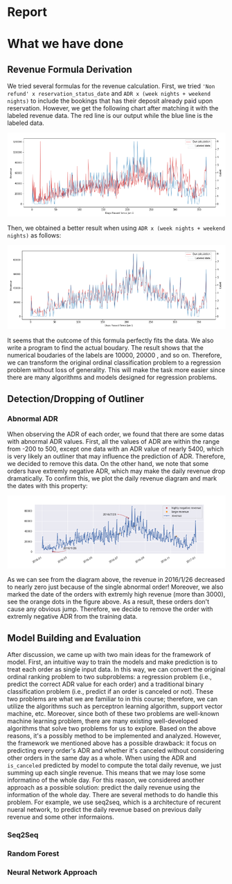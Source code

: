 # Report

# What we have done
## Revenue Formula Derivation
We tried several formulas for the revenue calculation. First, we tried `'Non refund' x reservation_status_date` and `ADR x (week nights + weekend nights)` to include the bookings that has their deposit already paid upon reservation. However, we get the following chart after matching it with the labeled revenue data. The red line is our output while the blue line is the labeled data.

![](./img/rev_formula1.png)

Then, we obtained a better result when using `ADR x (week nights + weekend nights)` as follows:

![](./img/rev_formula2.png)

It seems that the outcome of this formula perfectly fits the data. We also write a program to find the actual boudary. The result shows that the numerical boudaries of the labels are 10000, 20000 , and so on. Therefore, we can transform the original ordinal classification problem to a regression problem without loss of generality. This will make the task more easier since there are many algorithms and models designed for regression problems.

## Detection/Dropping of Outliner
### Abnormal ADR
When observing the ADR of each order, we found that there are some datas with abnormal ADR values. First, all the values of ADR are within the range from -200 to 500, except one data with an ADR value of nearly 5400, which is very likely an outliner that may influence the prediction of ADR. Therefore, we decided to remove this data. On the other hand, we note that some orders have extremly negative ADR, which may make the daily revenue drop dramatically. To confirm this, we plot the daily revenue diagram and mark the dates with this property:

![](./img/abnormal_single_cost_plot_2016.png)

As we can see from the diagram above, the revenue in 2016/1/26 decreased to nearly zero just because of the single abnormal order! Moreover, we also marked the date of the orders with extremly high revenue (more than 3000), see the orange dots in the figure above. As a result, these orders don't cause any obvious jump. Therefore, we decide to remove the order with extremly negative ADR from the training data.

## Model Building and Evaluation
After discussion, we came up with two main ideas for the framework of model. First, an intuitive way to train the models and make prediction is to treat each order as single input data. In this way, we can convert the original ordinal ranking problem to two subproblems: a regression problem (i.e., predict the correct ADR value for each order) and a traditional binary classification problem (i.e., predict if an order is canceled or not). These two problems are what we are familiar to in this course; therefore, we can utilize the algorithms such as perceptron learning algorithm, support vector machine, etc. Moreover, since both of these two problems are well-known machine learning problem, there are many existing well-developed algorithms that solve two problems for us to explore. Based on the above reasons, it's a possibly method to be implemented and analyzed.
However, the framework we mentioned above has a possible drawback: it focus on predicting every order's ADR and whether it's canceled without considering other orders in the same day as a whole. When using the ADR and `is_canceled` predicted by model to compute the total daily revenue, we just summing up each single revenue. This means that we may lose some informatino of the whole day. For this reason, we considered another approach as a possible solution: predict the daily revenue using the information of the whole day. There are several methods to do handle this problem. For example, we use seq2seq, which is a architecture of recurent nueral network, to predict the daily revenue based on previous daily revenue and some other informaions.
### Seq2Seq
### Random Forest
### Neural Network Approach